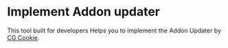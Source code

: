 # Implement Addon updater

This tool built for developers Helps you to implement the Addon Updater by <a href="https://github.com/CGCookie/blender-addon-updater" target="blank">CG Cookie</a>.
